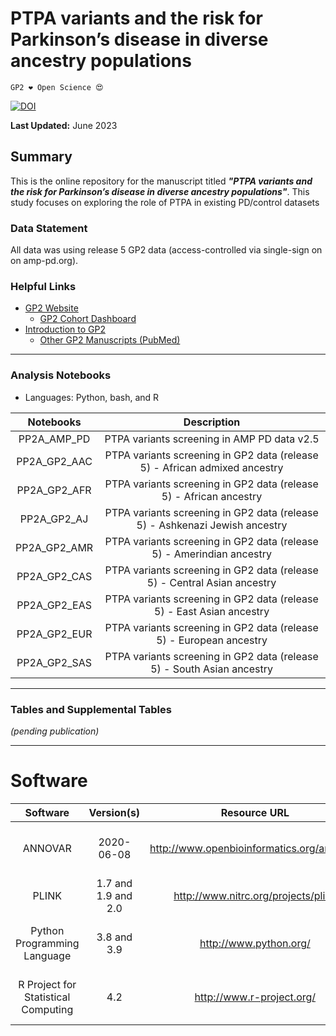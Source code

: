 # PTPA variants and the risk for Parkinson’s disease in diverse ancestry populations

`GP2 ❤️ Open Science 😍`

[![DOI]()](https://zenodo.org/badge/latestdoi/)

**Last Updated:** June 2023 

## Summary
This is the online repository for the manuscript titled ***"PTPA variants and the risk for Parkinson’s disease in diverse ancestry populations"***. This study focuses on exploring the role of PTPA in existing PD/control datasets

### Data Statement 
All data was using release 5 GP2 data (access-controlled via single-sign on on amp-pd.org).

### Helpful Links 
- [GP2 Website](https://gp2.org/)
    - [GP2 Cohort Dashboard](https://gp2.org/cohort-dashboard-advanced/)
- [Introduction to GP2](https://movementdisorders.onlinelibrary.wiley.com/doi/10.1002/mds.28494)
    - [Other GP2 Manuscripts (PubMed)](https://pubmed.ncbi.nlm.nih.gov/?term=%22global+parkinson%27s+genetics+program%22)

---
### Analysis Notebooks
* Languages: Python, bash, and R

| **Notebooks** |                                                    **Description**                                                   |
|:----------------:|:--------------------------------------------------------------------------------------------------------------------:|
|        PP2A_AMP_PD    | PTPA variants screening in AMP PD data v2.5 |
|        PP2A_GP2_AAC  | PTPA variants screening in GP2 data (release 5) - African admixed ancestry |
|        PP2A_GP2_AFR      | PTPA variants screening in GP2 data (release 5) - African ancestry |
|        PP2A_GP2_AJ    | PTPA variants screening in GP2 data (release 5) - Ashkenazi Jewish ancestry |
|        PP2A_GP2_AMR    | PTPA variants screening in GP2 data (release 5) - Amerindian ancestry |
|        PP2A_GP2_CAS  | PTPA variants screening in GP2 data (release 5) - Central Asian ancestry |
|        PP2A_GP2_EAS  | PTPA variants screening in GP2 data (release 5) - East Asian ancestry |
|        PP2A_GP2_EUR    | PTPA variants screening in GP2 data (release 5) - European ancestry |
|        PP2A_GP2_SAS  | PTPA variants screening in GP2 data (release 5) - South Asian ancestry |


---
### Tables and Supplemental Tables 

*(pending publication)*

---

# Software 

|               Software              |      Version(s)     |                       Resource URL                       |       RRID      |                                               Notes                                               |
|:-----------------------------------:|:-------------------:|:--------------------------------------------------------:|:---------------:|:-------------------------------------------------------------------------------------------------:|
|               ANNOVAR               |      2020-06-08     |        http://www.openbioinformatics.org/annovar/        | RRID:SCR_012821 |                refGene; avsnp150; ljb26_all; gnomad312_genome; used for annotation                |
|                PLINK                | 1.7 and 1.9 and 2.0 |            http://www.nitrc.org/projects/plink           | RRID:SCR_001757 |                                     used for genetic analyses                                     |
|     Python Programming Language     |     3.8 and 3.9     |                  http://www.python.org/                  | RRID:SCR_008394 | pandas; numpy; seaborn; matplotlib; statsmodel; used for general data wrangling/plotting/analyses |
| R Project for Statistical Computing |         4.2         |                 http://www.r-project.org/                | RRID:SCR_001905 |   tidyverse; dplyr; tidyr; ggplot; data.table; used for general data wrangling/plotting/analyses  |
